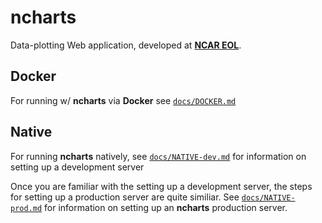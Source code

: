# ncharts

Data-plotting Web application, developed at [**NCAR EOL**](https://www.eol.ucar.edu/).

## Docker

For running w/ **ncharts** via **Docker** see [`docs/DOCKER.md`](docs/DOCKER.md)

## Native

For running **ncharts** natively, see [`docs/NATIVE-dev.md`](docs/NATIVE-dev.md) for information on setting up a development server

Once you are familiar with the setting up a development server, the steps for setting up a production server are quite similiar. See [`docs/NATIVE-prod.md`](docs/NATIVE-prod.md) for information on setting up an **ncharts** production server.
